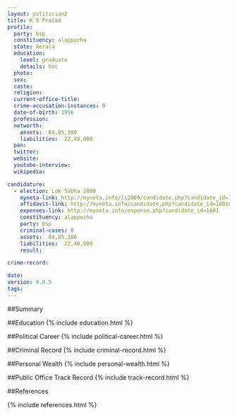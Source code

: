 ```yaml
---
layout: politician2
title: K S Prasad
profile: 
  party: bsp
  constituency: alappuzha
  state: kerala
  education: 
    level: graduate
    details: bsc
  photo: 
  sex: 
  caste: 
  religion: 
  current-office-title: 
  crime-accusation-instances: 0
  date-of-birth: 1956
  profession: 
  networth: 
    assets:  84,85,380
    liabilities:  22,40,000
  pan: 
  twitter: 
  website: 
  youtube-interview: 
  wikipedia: 

candidature: 
  - election: Lok Sabha 2009
    myneta-link: http://myneta.info/ls2009/candidate.php?candidate_id=1601
    affidavit-link: http://myneta.info/candidate.php?candidate_id=1601&scan=original
    expenses-link: http://myneta.info/expense.php?candidate_id=1601
    constituency: alappuzha 
    party: bsp
    criminal-cases: 0
    assets:  84,85,380
    liabilities:  22,40,000
    result:  

crime-record: 

date: 
version: 0.0.5
tags: 
---
```

##Summary


##Education
{% include education.html %}


##Political Career
{% include political-career.html %}


##Criminal Record
{% include criminal-record.html %}


##Personal Wealth
{% include personal-wealth.html %}


##Public Office Track Record
{% include track-record.html %}


##References


{% include references.html %}